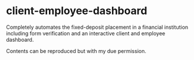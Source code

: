 # client-employee-dashboard
Completely automates the fixed-deposit placement in a financial institution including form verification and an interactive client and employee dashboard.  

Contents can be reproduced but with my due permission.
